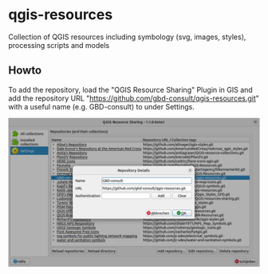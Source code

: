 # qgis-resources
Collection of QGIS resources including symbology (svg, images, styles), processing scripts and models

## Howto

To add the repository, load the "QGIS Resource Sharing" Plugin in GIS and add the repository URL "https://github.com/gbd-consult/qgis-resources.git" with a useful name (e.g. GBD-consult) to under Settings.

<img src="/screenshots/add_qgis_resources.png?raw=true" width="680">
